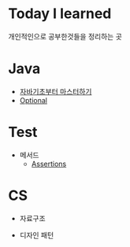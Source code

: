 # Today I learned
개인적인으로 공부한것들을 정리하는 곳
# Java
- [자바기초부터 마스터하기](https://github.com/GukSense/TIL/blob/main/Java/%EC%9E%90%EB%B0%94%20%EA%B8%B0%EC%B4%88%EB%B6%80%ED%84%B0%20%EB%A7%88%EC%8A%A4%ED%84%B0%ED%95%98%EA%B8%B0.md)
- [Optional](https://github.com/GukSense/TIL/blob/main/Java/Class/Optional.md)
# Test
- 메서드
  - [Assertions](https://github.com/GukSense/TIL/blob/main/Java/Test/Assertions.md)
# CS
- 자료구조
   
- 디자인 패턴
